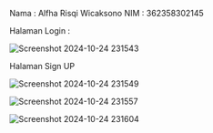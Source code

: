 Nama : Alfha Risqi Wicaksono
NIM : 362358302145

Halaman Login :

![Screenshot 2024-10-24 231543](https://github.com/user-attachments/assets/8404c9df-c3f1-46ae-a713-652a4b1f327f)


Halaman Sign UP

![Screenshot 2024-10-24 231549](https://github.com/user-attachments/assets/626c05b6-824d-4616-8660-4acd3cd45158)


![Screenshot 2024-10-24 231557](https://github.com/user-attachments/assets/3a82f937-638e-4d95-ae26-f717619ac3df)


![Screenshot 2024-10-24 231604](https://github.com/user-attachments/assets/f923e03f-c0c7-4c2f-9077-683b7e08152e)
